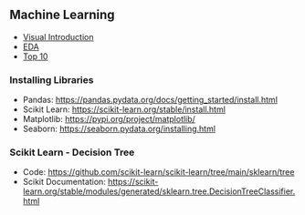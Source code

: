 ## Machine Learning
- [Visual Introduction](http://www.r2d3.us/visual-intro-to-machine-learning-part-1/)
- [EDA](https://www.activestate.com/blog/exploratory-data-analysis-using-python/)
- [Top 10](https://www.activestate.com/blog/top-10-python-machine-learning-algorithms/)

### Installing Libraries

- Pandas: https://pandas.pydata.org/docs/getting_started/install.html
- Scikit Learn: https://scikit-learn.org/stable/install.html
- Matplotlib: https://pypi.org/project/matplotlib/
- Seaborn: https://seaborn.pydata.org/installing.html


### Scikit Learn - Decision Tree

- Code: https://github.com/scikit-learn/scikit-learn/tree/main/sklearn/tree
- Scikit Documentation: https://scikit-learn.org/stable/modules/generated/sklearn.tree.DecisionTreeClassifier.html
